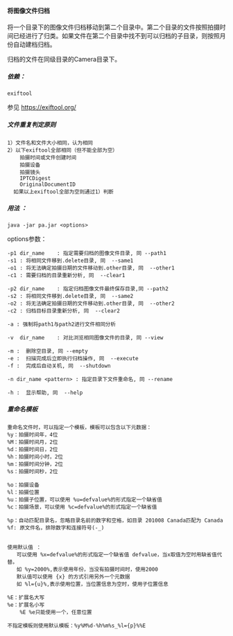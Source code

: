 #### 将图像文件归档

将一个目录下的图像文件归档移动到第二个目录中。第二个目录的文件按照拍摄时间已经进行了归类。如果文件在第二个目录中找不到可以归档的子目录，则按照月份自动建档归档。

归档的文件在同级目录的Camera目录下。

##### 依赖：

```
exiftool
```

参见 https://exiftool.org/

##### 文件重复判定原则

```
1）文件名和文件大小相同，认为相同
2）以下exiftool全部相同（但不能全部为空）
    拍摄时间或文件创建时间
    拍摄设备
    拍摄镜头
    IPTCDigest
    OriginalDocumentID
  如果以上exiftool全部为空则通过1）判断
```



##### 用法 ：

```
java -jar pa.jar <options>
```

options参数：

```
-p1 dir_name	: 指定需要归档的图像文件目录, 同 --path1
-s1 : 将相同文件移到.delete目录, 同  --same1
-o1 : 将无法确定拍摄日期的文件移动到.other目录, 同  --other1
-c1 : 需要归档的目录重新分析, 同  --clear1

-p2 dir_name	: 指定归档图像文件最终保存目录,同 --path2
-s2 : 将相同文件移到.delete目录, 同  --same2
-o2 : 将无法确定拍摄日期的文件移动到.other目录, 同  --other2
-c2 : 归档目标目录重新分析, 同  --clear2

-a : 强制将path1与path2进行文件相同分析

-v  dir_name	: 对比浏览相同图像文件的目录, 同 --view

-m :  删除空目录, 同 --empty
-e :  扫描完成后立即执行归档操作, 同  --execute
-f :  完成后自动关机, 同  --shutdown

-n dir_name	<pattern> : 指定目录下文件重命名, 同 --rename

-h :  显示帮助, 同  --help
```

##### 重命名模板

```
重命名文件时，可以指定一个模板，模板可以包含以下元数据：
%y：拍摄时间年，4位
%M：拍摄时间月，2位
%d：拍摄时间日，2位
%h：拍摄时间小时，2位
%m：拍摄时间分钟，2位
%s：拍摄时间秒，2位

%o：拍摄设备
%l：拍摄位置
%u：拍摄子位置，可以使用 %u=defvalue%的形式指定一个缺省值
%c：拍摄场景，可以使用 %c=defvalue%的形式指定一个缺省值

%p：自动匹配目录名，忽略目录名前的数字和空格，如目录 201008 Canada匹配为 Canada
%f: 原文件名，排除数字和连接符号(-_)


使用默认值 ：
   可以使用 %x=defvalue%的形式指定一个缺省值 defvalue，当x取值为空时用缺省值代替。
   如 %y=2000%,表示使用年份，当没有拍摄时间时，使用2000
   默认值可以使用 {x} 的方式引用另外一个元数据
   如 %l={u}%,表示使用位置，当位置信息为空时，使用子位置信息

%E：扩展名大写
%e：扩展名小写
    %E %e只能使用一个，任意位置

不指定模板则使用默认模板：%y%M%d-%h%m%s_%l={p}%%E
```

